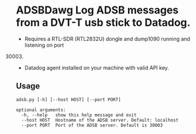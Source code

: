 # ADSBDawg Log ADSB messages from a DVT-T usb stick to Datadog.

* Requires a RTL-SDR (RTL2832U) dongle and dump1090 running and listening on port
30003.
* Datadog agent installed on your machine with valid API key.

## Usage

    adsb.py [-h] [--host HOST] [--port PORT]

    optional arguments:
      -h, --help   show this help message and exit
      --host HOST  Hostname of the ADSB server. Default: localhost
      --port PORT  Port of the ADSB server. Default is 30003